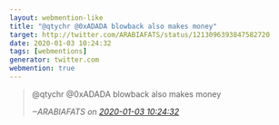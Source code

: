 ```yaml
---
layout: webmention-like
title: "@qtychr @0xADADA blowback also makes money"
target: http://twitter.com/ARABIAFATS/status/1213096393847582720
date: 2020-01-03 10:24:32
tags: [webmentions]
generator: twitter.com
webmention: true
---
```


<blockquote class="external-citation">
  <p>
    @qtychr @0xADADA blowback also makes money
  </p>
  <cite>‒<span class="p-author p-name">ARABIAFATS</span>
    on
    <a href="http://twitter.com/ARABIAFATS/status/1213096393847582720" rel="external nofollow" target="_blank">2020-01-03 10:24:32</a>
  </cite>
</blockquote>
